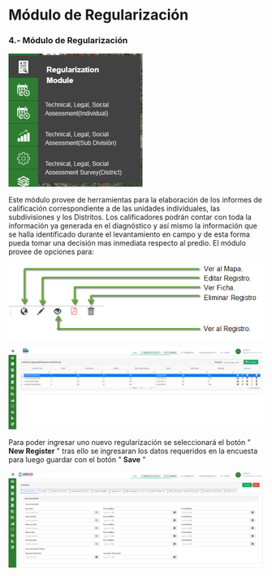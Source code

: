 # Módulo de Regularización

### 4.- Módulo de Regularización

![](../.gitbook/assets/image%20%28120%29.png)

Este módulo provee de herramientas para la elaboración de los informes de calificación correspondiente a de las unidades individuales, las subdivisiones y los Distritos. Los calificadores podrán contar con toda la información ya generada en el diagnóstico y así mismo la información que se halla identificado durante el levantamiento en campo y de esta forma pueda tomar una decisión mas inmediata respecto al predio. El módulo provee de opciones para:

![](../.gitbook/assets/image%20%28250%29.png)

![](../.gitbook/assets/image%20%2897%29.png)

Para poder ingresar uno nuevo regularización se seleccionará el botón " **New Register** " tras ello se ingresaran los datos requeridos en la encuesta para luego guardar con el botón " **Save** "

![](../.gitbook/assets/image%20%2892%29.png)




